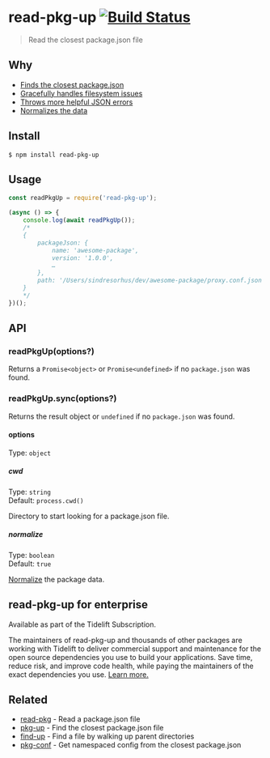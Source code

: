 # read-pkg-up [![Build Status](https://travis-ci.org/sindresorhus/read-pkg-up.svg?branch=master)](https://travis-ci.org/sindresorhus/read-pkg-up)

> Read the closest package.json file

## Why

- [Finds the closest package.json](https://github.com/sindresorhus/find-up)
- [Gracefully handles filesystem issues](https://github.com/isaacs/node-graceful-fs)
- [Throws more helpful JSON errors](https://github.com/sindresorhus/parse-json)
- [Normalizes the data](https://github.com/npm/normalize-package-data#what-normalization-currently-entails)

## Install

```
$ npm install read-pkg-up
```

## Usage

```js
const readPkgUp = require('read-pkg-up');

(async () => {
	console.log(await readPkgUp());
	/*
	{
		packageJson: {
			name: 'awesome-package',
			version: '1.0.0',
			…
		},
		path: '/Users/sindresorhus/dev/awesome-package/proxy.conf.json'
	}
	*/
})();
```

## API

### readPkgUp(options?)

Returns a `Promise<object>` or `Promise<undefined>` if no `package.json` was found.

### readPkgUp.sync(options?)

Returns the result object or `undefined` if no `package.json` was found.

#### options

Type: `object`

##### cwd

Type: `string`\
Default: `process.cwd()`

Directory to start looking for a package.json file.

##### normalize

Type: `boolean`\
Default: `true`

[Normalize](https://github.com/npm/normalize-package-data#what-normalization-currently-entails) the package data.

## read-pkg-up for enterprise

Available as part of the Tidelift Subscription.

The maintainers of read-pkg-up and thousands of other packages are working with Tidelift to deliver commercial support and maintenance for the open source dependencies you use to build your applications. Save time, reduce risk, and improve code health, while paying the maintainers of the exact dependencies you use. [Learn more.](https://tidelift.com/subscription/pkg/npm-read-pkg-up?utm_source=npm-read-pkg-up&utm_medium=referral&utm_campaign=enterprise&utm_term=repo)

## Related

- [read-pkg](https://github.com/sindresorhus/read-pkg) - Read a package.json file
- [pkg-up](https://github.com/sindresorhus/pkg-up) - Find the closest package.json file
- [find-up](https://github.com/sindresorhus/find-up) - Find a file by walking up parent directories
- [pkg-conf](https://github.com/sindresorhus/pkg-conf) - Get namespaced config from the closest package.json
